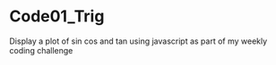 # Code01_Trig

Display a plot of sin cos and tan using javascript as part of my weekly coding challenge

